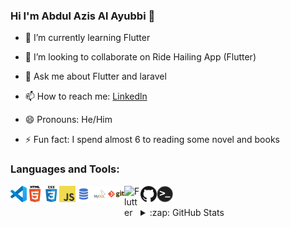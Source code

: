 ### Hi I'm Abdul Azis Al Ayubbi 👋



<!--  🔭 I’m currently working on ... -->
- 🌱 I’m currently learning Flutter 
- 👯 I’m looking to collaborate on Ride Hailing App (Flutter)
- 💬 Ask me about Flutter and laravel
- 📫 How to reach me: <a href="https://www.linkedin.com/in/abdul-azis-alayubbi/
">Linkedln</a>

- 😄 Pronouns: He/Him
- ⚡ Fun fact: I spend almost 6 to reading some novel and books

### Languages and Tools:

<img align="left" alt="Visual Studio Code" width="26px" src="https://raw.githubusercontent.com/github/explore/80688e429a7d4ef2fca1e82350fe8e3517d3494d/topics/visual-studio-code/visual-studio-code.png" />
<img align="left" alt="HTML5" width="26px" src="https://raw.githubusercontent.com/github/explore/80688e429a7d4ef2fca1e82350fe8e3517d3494d/topics/html/html.png" />
<img align="left" alt="CSS3" width="26px" src="https://raw.githubusercontent.com/github/explore/80688e429a7d4ef2fca1e82350fe8e3517d3494d/topics/css/css.png" />
<img align="left" alt="JavaScript" width="26px" src="https://raw.githubusercontent.com/github/explore/80688e429a7d4ef2fca1e82350fe8e3517d3494d/topics/javascript/javascript.png" />

<img align="left" alt="SQL" width="26px" src="https://raw.githubusercontent.com/github/explore/80688e429a7d4ef2fca1e82350fe8e3517d3494d/topics/sql/sql.png" />
<img align="left" alt="MySQL" width="26px" src="https://raw.githubusercontent.com/github/explore/80688e429a7d4ef2fca1e82350fe8e3517d3494d/topics/mysql/mysql.png" />

<img align="left" alt="Git" width="26px" src="https://raw.githubusercontent.com/github/explore/80688e429a7d4ef2fca1e82350fe8e3517d3494d/topics/git/git.png" />
<img align="left" alt="Flutter" width="26px" src="https://pbs.twimg.com/profile_images/1141781661551665153/BMnvVd2u_400x400.jpg" />
<img align="left" alt="GitHub" width="26px" src="https://raw.githubusercontent.com/github/explore/78df643247d429f6cc873026c0622819ad797942/topics/github/github.png" />
<img align="left" alt="Terminal" width="26px" src="https://raw.githubusercontent.com/github/explore/80688e429a7d4ef2fca1e82350fe8e3517d3494d/topics/terminal/terminal.png" />
<br></br>
<details>
  <summary>:zap: GitHub Stats</summary>
  <img align="left" alt="Abdul Azis Al Ayubbi Github Stats" src="https://github-readme-stats.vercel.app/api?username=Azis202017&&show_icons=true&title_color=ffffff&icon_color=bb2acf&text_color=daf7dc&bg_color=151515"/>


</details>
